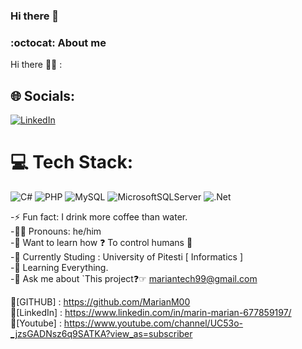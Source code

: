 ### Hi there 👋

### :octocat: About me 

Hi there 👋🏻 :

 
## 🌐 Socials:
[![LinkedIn](https://img.shields.io/badge/LinkedIn-%230077B5.svg?logo=linkedin&logoColor=white)](https://linkedin.com/in/https://www.linkedin.com/in/marin-marian-677859197/) 

# 💻 Tech Stack:
![C#](https://img.shields.io/badge/c%23-%23239120.svg?style=for-the-badge&logo=c-sharp&logoColor=white) ![PHP](https://img.shields.io/badge/php-%23777BB4.svg?style=for-the-badge&logo=php&logoColor=white) ![MySQL](https://img.shields.io/badge/mysql-%2300f.svg?style=for-the-badge&logo=mysql&logoColor=white) ![MicrosoftSQLServer](https://img.shields.io/badge/Microsoft%20SQL%20Sever-CC2927?style=for-the-badge&logo=microsoft%20sql%20server&logoColor=white) ![.Net](https://img.shields.io/badge/.NET-5C2D91?style=for-the-badge&logo=.net&logoColor=white)



<!-- Proudly created with GPRM ( https://gprm.itsvg.in ) -->
-⚡ Fun fact: I drink more coffee than water. </br>
-👩🏻 Pronouns: he/him </br> 
-👀 Want to learn how ❓ To control humans 👀 </br>
-🔭 Currently Studing : University of Pitesti [ Informatics ] </br> 
-🌱 Learning Everything. </br>
-💬 Ask me about `This project❓☞ mariantech99@gmail.com </br>

🔑[GITHUB] : https://github.com/MarianM00 </br>
🔑[LinkedIn] : https://www.linkedin.com/in/marin-marian-677859197/ </br>
🔑[Youtube] : https://www.youtube.com/channel/UC53o-_jzsGADNsz6q9SATKA?view_as=subscriber </br>

